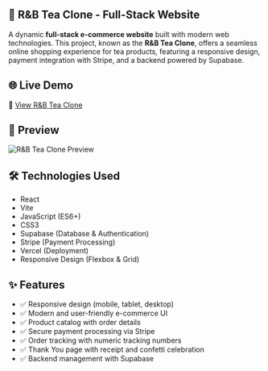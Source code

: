 ## 🏢 R&B Tea Clone - Full-Stack Website

A dynamic **full-stack e-commerce website** built with modern web technologies. This project, known as the **R&B Tea Clone**, offers a seamless online shopping experience for tea products, featuring a responsive design, payment integration with Stripe, and a backend powered by Supabase.

## 🌐 Live Demo
🔗 [View R&B Tea Clone](https://rnb-tea-clone-full-stack.vercel.app/)

## 👀 Preview
![R&B Tea Clone Preview](preview.png)

## 🛠️ Technologies Used
- React
- Vite
- JavaScript (ES6+)
- CSS3
- Supabase (Database & Authentication)
- Stripe (Payment Processing)
- Vercel (Deployment)
- Responsive Design (Flexbox & Grid)

## ✨ Features
- ✅ Responsive design (mobile, tablet, desktop)
- ✅ Modern and user-friendly e-commerce UI
- ✅ Product catalog with order details
- ✅ Secure payment processing via Stripe
- ✅ Order tracking with numeric tracking numbers
- ✅ Thank You page with receipt and confetti celebration
- ✅ Backend management with Supabase
